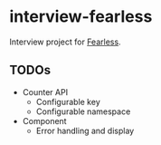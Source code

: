 # interview-fearless

Interview project for [Fearless](https://fearless.tech/).

## TODOs

* Counter API
  * Configurable key
  * Configurable namespace
* Component
  * Error handling and display